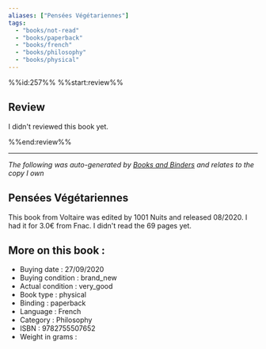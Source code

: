 ```yaml
---
aliases: ["Pensées Végétariennes"] 
tags: 
  - "books/not-read" 
  - "books/paperback" 
  - "books/french"
  - "books/philosophy"
  - "books/physical"
---
```

%%id:257%%
%%start:review%%
## Review
I didn't reviewed this book yet. 

%%end:review%%

---
_The following was auto-generated by [Books and Binders](Books%20and%20Binders.md) and relates to the copy I own_
## Pensées Végétariennes
This book from Voltaire was edited by 1001 Nuits and released 08/2020. I had it for 3.0€ from Fnac. I didn't read the 69 pages yet.

## More on this book :
- Buying date : 27/09/2020
- Buying condition : brand_new
- Actual condition : very_good
- Book type : physical
- Binding : paperback
- Language : French
- Category : Philosophy
- ISBN : 9782755507652
- Weight in grams : 
